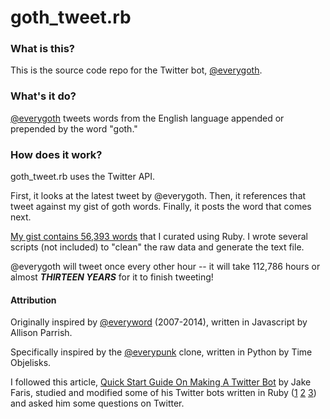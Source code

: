 # goth_tweet.rb

### What is this?

This is the source code repo for the Twitter bot, [@everygoth](twitter.com/everygoth).

### What's it do?

[@everygoth](twitter.com/everygoth) tweets words from the English language appended or prepended by the word "goth."

### How does it work?

goth_tweet.rb uses the Twitter API.

First, it looks at the latest tweet by @everygoth. Then, it references that tweet against my gist of goth words. Finally, it posts the word that comes next.

[My gist contains 56,393 words](https://gist.github.com/ajtran303/d7a6ae0c957d2dc53dc17dab688d4db3) that I curated using Ruby. I wrote several scripts (not included) to "clean" the raw data and generate the text file.

@everygoth will tweet once every other hour -- it will take 112,786 hours or almost ***THIRTEEN YEARS*** for it to finish tweeting!

#### Attribution

Originally inspired by [@everyword](twitter.com/everyword) (2007-2014), written in Javascript by Allison Parrish.

Specifically inspired by the [@everypunk](twitter.com/everypunk) clone, written in Python by Time Objelisks.

I followed this article, [Quick Start Guide On Making A Twitter Bot](https://farisj.github.io/quick_start_guide_on_making_a_twitter_bot/) by Jake Faris, studied and modified some of his Twitter bots written in Ruby
([1](https://github.com/farisj/realness_bot)
[2](https://github.com/farisj/every_orb_bot)
[3](https://github.com/farisj/bot_me_daddy))
and asked him some questions on Twitter.

